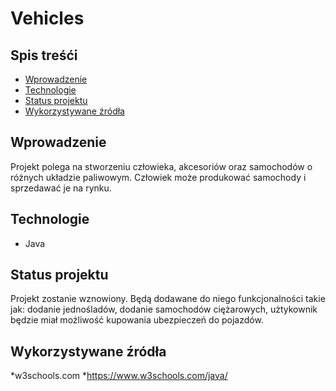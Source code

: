 # Vehicles


## Spis treśći
* [Wprowadzenie](#wprowadzenie)
* [Technologie](#technologie)
* [Status projektu](#status-projektu)
* [Wykorzystywane źródła](#wykorzystywane-źródła)

## Wprowadzenie
Projekt polega na stworzeniu człowieka, akcesoriów oraz samochodów o różnych układzie paliwowym. Człowiek może produkować samochody i sprzedawać je na rynku.

## Technologie 
* Java

## Status projektu
Projekt zostanie wznowiony. Będą dodawane do niego funkcjonalności takie jak: dodanie jednośladów, dodanie samochodów ciężarowych, użtykownik będzie miał możliwość kupowania ubezpieczeń do pojazdów.

## Wykorzystywane źródła
*w3schools.com
*https://www.w3schools.com/java/

